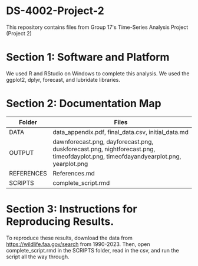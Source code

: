 # DS-4002-Project-2
This repository contains files from Group 17's Time-Series Analysis Project (Project 2)

# Section 1: Software and Platform
We used R and RStudio on Windows to complete this analysis. We used the ggplot2, dplyr, forecast, and lubridate libraries.

# Section 2: Documentation Map
| Folder              |  Files         |
| ------             | ------         |
| DATA              |   data_appendix.pdf, final_data.csv, initial_data.md    |
| OUTPUT              | dawnforecast.png, dayforecast.png, duskforecast.png, nightforecast.png, timeofdayplot.png, timeofdayandyearplot.png, yearplot.png          |
| REFERENCES          | References.md |
| SCRIPTS              | complete_script.rmd          |

# Section 3: Instructions for Reproducing Results. 
To reproduce these results, download the data from https://wildlife.faa.gov/search from 1990-2023. Then, open complete_script.rmd in the SCRIPTS folder, read in the csv, and run the script all the way through.
